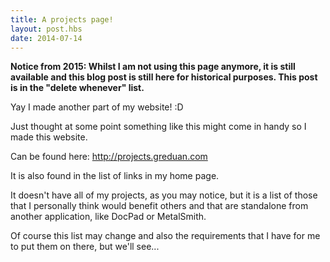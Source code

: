 ```yaml
---
title: A projects page!
layout: post.hbs
date: 2014-07-14
---
```


**Notice from 2015: Whilst I am not using this page anymore, it is still
available and this blog post is still here for historical purposes.  This post
is in the "delete whenever" list.**

Yay I made another part of my website! :D

Just thought at some point something like this might come in handy so I made
this website.

Can be found here: <http://projects.greduan.com>

It is also found in the list of links in my home page.

It doesn't have all of my projects, as you may notice, but it is a list of those
that I personally think would benefit others and that are standalone from
another application, like DocPad or MetalSmith.

Of course this list may change and also the requirements that I have for me to
put them on there, but we'll see...


